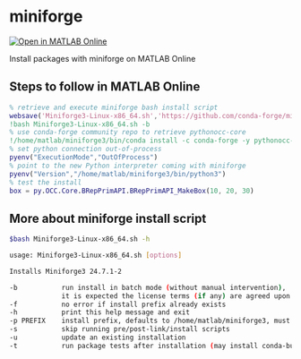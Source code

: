 # miniforge

[![Open in MATLAB Online](https://www.mathworks.com/images/responsive/global/open-in-matlab-online.svg)](https://matlab.mathworks.com/open/github/v1?repo=yanndebray/miniforge&file=run.m)


Install packages with miniforge on MATLAB Online

## Steps to follow in MATLAB Online

```matlab
% retrieve and execute miniforge bash install script
websave('Miniforge3-Linux-x86_64.sh','https://github.com/conda-forge/miniforge/releases/latest/download/Miniforge3-Linux-x86_64.sh')
!bash Miniforge3-Linux-x86_64.sh -b
% use conda-forge community repo to retrieve pythonocc-core
!/home/matlab/miniforge3/bin/conda install -c conda-forge -y pythonocc-core=7.8.1
% set python connection out-of-process
pyenv("ExecutionMode","OutOfProcess")
% point to the new Python interpreter coming with miniforge
pyenv("Version","/home/matlab/miniforge3/bin/python3")
% test the install
box = py.OCC.Core.BRepPrimAPI.BRepPrimAPI_MakeBox(10, 20, 30)
```


## More about miniforge install script

```bash
$bash Miniforge3-Linux-x86_64.sh -h

usage: Miniforge3-Linux-x86_64.sh [options]

Installs Miniforge3 24.7.1-2

-b           run install in batch mode (without manual intervention),
             it is expected the license terms (if any) are agreed upon
-f           no error if install prefix already exists
-h           print this help message and exit
-p PREFIX    install prefix, defaults to /home/matlab/miniforge3, must not contain spaces.
-s           skip running pre/post-link/install scripts
-u           update an existing installation
-t           run package tests after installation (may install conda-build)
```